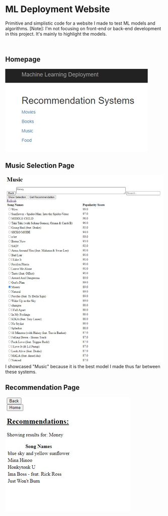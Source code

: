 # ML Deployment Website

Primitive and simplistic code for a website I made to test ML models and algorithms.
[Note]: I'm not focusing on front-end or back-end development in this project. It's mainly to highlight the models.

<br>

## Homepage
![Homepage](images/homepage.jpg)

## Music Selection Page
![musicpage](images/music_page.jpg)
\
I showcased "Music" because it is the best model I made thus far between these systems.

## Recommendation Page
![recpage](images/recommendation_page.jpg)
